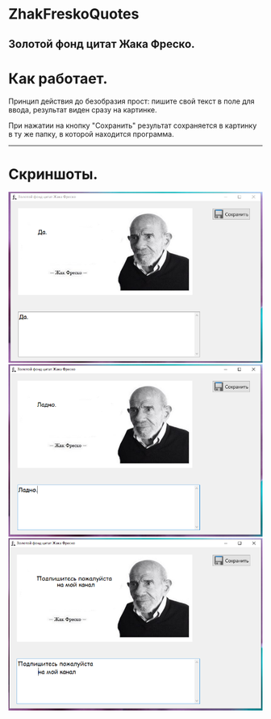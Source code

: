 # ZhakFreskoQuotes
Золотой фонд цитат Жака Фреско.
-------------------
# Как работает.

Принцип действия до безобразия прост: пишите свой текст в поле для ввода, результат виден сразу на картинке.

При нажатии на кнопку "Сохранить" результат сохраняется в картинку в ту же папку, в которой находится программа.

-------------------
# Скриншоты.

![1](https://github.com/ivekarp/ZhakFreskoQuotes/blob/main/screenshots/1.PNG)
![2](https://github.com/ivekarp/ZhakFreskoQuotes/blob/main/screenshots/2.PNG)
![3](https://github.com/ivekarp/ZhakFreskoQuotes/blob/main/screenshots/3.PNG)
